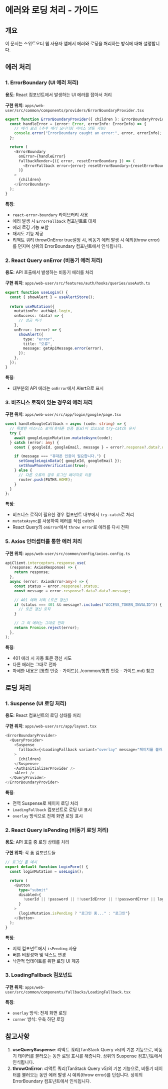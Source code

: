 # 에러와 로딩 처리 - 가이드

## 개요

이 문서는 스위트오더 웹 사용자 앱에서 에러와 로딩을 처리하는 방식에 대해 설명합니다.

## 에러 처리

### 1. ErrorBoundary (UI 에러 처리)

**용도**: React 컴포넌트에서 발생하는 UI 에러를 잡아서 처리

**구현 위치**: `apps/web-user/src/common/components/providers/ErrorBoundaryProvider.tsx`

```typescript
export function ErrorBoundaryProvider({ children }: ErrorBoundaryProviderProps) {
  const handleError = (error: Error, errorInfo: ErrorInfo) => {
    // 에러 로깅 (추후 에러 모니터링 서비스 연동 가능)
    console.error("ErrorBoundary caught an error:", error, errorInfo);
  };

  return (
    <ErrorBoundary
      onError={handleError}
      fallbackRender={({ error, resetErrorBoundary }) => (
        <ErrorFallback error={error} resetErrorBoundary={resetErrorBoundary} />
      )}
    >
      {children}
    </ErrorBoundary>
  );
}
```

**특징**:
- `react-error-boundary` 라이브러리 사용
- 에러 발생 시 `ErrorFallback` 컴포넌트로 대체
- 에러 로깅 기능 포함
- 재시도 기능 제공
- 리액트 쿼리 throwOnError true설정 시, 비동기 에러 발생 시 예외(throw error)를 던지며 상위의 ErrorBoundary 컴포넌트에서 인식됩니다.

### 2. React Query onError (비동기 에러 처리)

**용도**: API 호출에서 발생하는 비동기 에러를 처리

**구현 위치**: `apps/web-user/src/features/auth/hooks/queries/useAuth.ts`

```typescript
export function useLogin() {
  const { showAlert } = useAlertStore();
  
  return useMutation({
    mutationFn: authApi.login,
    onSuccess: (data) => {
      // 성공 처리
    },
    onError: (error) => {
      showAlert({
        type: "error",
        title: "오류",
        message: getApiMessage.error(error),
      });
    },
  });
}
```

**특징**:
- 대부분의 API 에러는 `onError`에서 Alert으로 표시

### 3. 비즈니스 로직이 있는 경우의 에러 처리

**구현 위치**: `apps/web-user/src/app/login/google/page.tsx`

```typescript
const handleGoogleCallback = async (code: string) => {
  // 특별한 비즈니스 로직(휴대폰 인증 필요)이 있으므로 try-catch 유지
  try {
    await googleLoginMutation.mutateAsync(code);
  } catch (error: any) {
    const { googleId, googleEmail, message } = error?.response?.data?.data || {};

    if (message === "휴대폰 인증이 필요합니다.") {
      setGoogleLoginData({ googleId, googleEmail });
      setShowPhoneVerification(true);
    } else {
      // 다른 오류의 경우 로그인 페이지로 이동
      router.push(PATHS.HOME);
    }
  }
};
```

**특징**:
- 비즈니스 로직이 필요한 경우 컴포넌트 내부에서 `try-catch`로 처리
- `mutateAsync`를 사용하여 에러를 직접 catch
- React Query의 `onError`에서 `throw error`로 에러를 다시 전파

### 5. Axios 인터셉터를 통한 에러 처리

**구현 위치**: `apps/web-user/src/common/config/axios.config.ts`

```typescript
apiClient.interceptors.response.use(
  (response: AxiosResponse) => {
    return response;
  },
  async (error: AxiosError<any>) => {
    const status = error.response?.status;
    const message = error.response?.data?.data?.message;

    // 401 에러 처리 (토큰 갱신)
    if (status === 401 && message?.includes("ACCESS_TOKEN_INVALID")) {
      // 토큰 갱신 로직
    }

    // 그 외 에러는 그대로 전파
    return Promise.reject(error);
  },
);
```

**특징**:
- 401 에러 시 자동 토큰 갱신 시도
- 다른 에러는 그대로 전파
- 자세한 내용은 [통합 인증 - 가이드](../common/통합 인증 - 가이드.md) 참고

## 로딩 처리

### 1. Suspense (UI 로딩 처리)

**용도**: React 컴포넌트의 로딩 상태를 처리

**구현 위치**: `apps/web-user/src/app/layout.tsx`

```typescript
<ErrorBoundaryProvider>
  <QueryProvider>
    <Suspense
      fallback={<LoadingFallback variant="overlay" message="페이지를 불러오는 중" />}
    >
      {children}
    </Suspense>
    <AuthInitializerProvider />
    <Alert />
  </QueryProvider>
</ErrorBoundaryProvider>
```

**특징**:
- 전역 Suspense로 페이지 로딩 처리
- `LoadingFallback` 컴포넌트로 로딩 UI 표시
- `overlay` 방식으로 전체 화면 로딩 표시

### 2. React Query isPending (비동기 로딩 처리)

**용도**: API 호출 중 로딩 상태를 처리

**구현 위치**: 각 폼 컴포넌트들

```typescript
// 로그인 폼 예시
export default function LoginForm() {
  const loginMutation = useLogin();

  return (
    <Button
      type="submit"
      disabled={
        !userId || !password || !!userIdError || !!passwordError || loginMutation.isPending
      }
    >
      {loginMutation.isPending ? "로그인 중..." : "로그인"}
    </Button>
  );
}
```

**특징**:
- 지역 컴포넌트에서 `isPending` 사용
- 버튼 비활성화 및 텍스트 변경
- 낙관적 업데이트를 위한 로딩 UI 제공

### 3. LoadingFallback 컴포넌트

**구현 위치**: `apps/web-user/src/common/components/fallbacks/LoadingFallback.tsx`

**특징**:
- `overlay` 방식: 전체 화면 로딩
- `corner` 방식: 우측 하단 로딩


## 참고사항

1. **useQuerySuspense**: 리액트 쿼리(TanStack Query v5)의 기본 기능으로, 비동기 데이터를 불러오는 동안 로딩 표시를 해줍니다. 상위의 Suspense 컴포넌트에서 인식됩니다.
2. **throwOnError**: 리액트 쿼리(TanStack Query v5)의 기본 기능으로, 비동기 데이터를 불러오는 동안 에러 발생 시 예외(throw error)를 던집니다. 상위의 ErrorBoundary 컴포넌트에서 인식됩니다.

